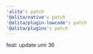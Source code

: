 ```yaml
---
'alita': patch
'@alita/native': patch
'@alita/plugin-lowcode': patch
'@alita/plugins': patch
---
```


feat: update umi 36
